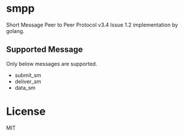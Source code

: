 # smpp
Short Message Peer to Peer Protocol v3.4 Issue 1.2 implementation by golang.

## Supported Message
Only below messages are supported.

- submit_sm
- deliver_sm
- data_sm

# License
MIT